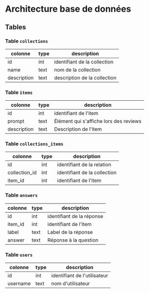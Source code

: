 # Architecture base de données
## Tables
### Table `collections`
| colonne | type | description|
|---------|------| ---|
|  id     | int  | identifiant de la collection|
|  name   | text | nom de la collection|
|  description | text | description de la collection|


### Table `items`
| colonne | type | description                            |
|---------|------|----------------------------------------|
| id      | int  | identifiant de l'item                  |
| prompt  | text | Élément qui s'affiche lors des reviews |
| description | text | Description de l'item                |

### Table `collections_items`
| colonne | type | description|
|---------|------| ---|
|  id     | int  | identifiant de la relation|
|  collection_id | int | identifiant de la collection|
|  item_id | int | identifiant de l'item|

### Table `answers`

| colonne | type | description               |
|---------|------|---------------------------|
|  id     | int  | identifiant de la réponse |
|  item_id | int | identifiant de l'item     |
| label | text | Label de la réponse       |
| answer | text | Réponse à la question     |

### Table `users`
| colonne | type | description|
|---------|------| ---|
|  id     | int  | identifiant de l'utilisateur|
|  username | text | nom d'utilisateur|
